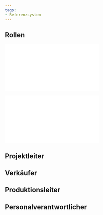 ```yaml
---
tags:
- Referenzsystem
---
```

## Rollen

![Rolle Administrator](Rolle%20Administrator.md)

![Rolle Entwickler](Rolle%20Entwickler.md)

## Projektleiter

## Verkäufer

## Produktionsleiter

## Personalverantwortlicher